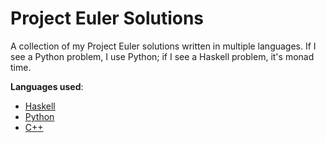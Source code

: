 Project Euler Solutions
=======================

A collection of my Project Euler solutions written in multiple languages. If I see a Python problem, I use Python; if I see a Haskell problem, it's monad time. 

<b>Languages used</b>: 
<ul>
  <li><a href="http://haskell.org)">Haskell</a></li>
  <li><a href="http://python.org">Python</a></li>
  <li><a href="http://en.wikipedia.org/wiki/C%2B%2B">C++</a></li>
</ul>
